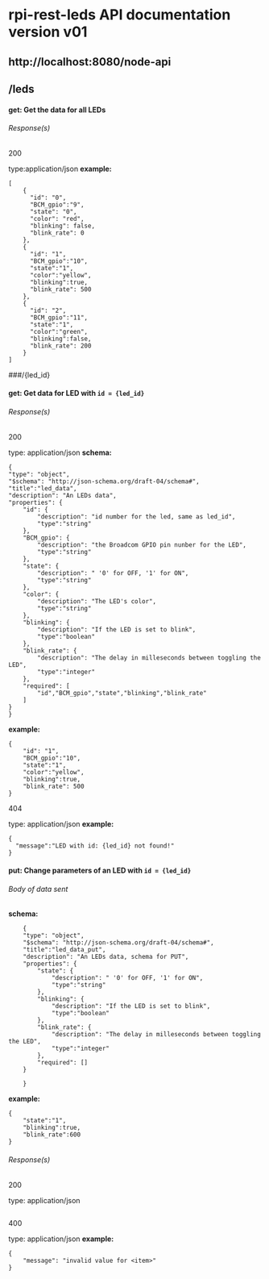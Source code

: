 # rpi-rest-leds API documentation version v01
http://localhost:8080/node-api
---

## /leds

#### get: Get the data for all LEDs


###### Response(s)

200

type:application/json
__example:__
``` 
[
    {
      "id": "0",
      "BCM_gpio":"9",
      "state": "0",
      "color": "red",
      "blinking": false,
      "blink_rate": 0
    },
    {
      "id": "1",
      "BCM_gpio":"10",
      "state":"1",
      "color":"yellow",
      "blinking":true,
      "blink_rate": 500
    },
    {
      "id": "2",
      "BCM_gpio":"11",
      "state":"1",
      "color":"green",
      "blinking":false,
      "blink_rate": 200
    }
]
``` 




###/{led_id}

#### get: Get data for LED with `id = {led_id}`
###### Response(s)

200

type: application/json
__schema:__
``` 
{
"type": "object",
"$schema": "http://json-schema.org/draft-04/schema#",
"title":"led_data",
"description": "An LEDs data",
"properties": {
    "id": {
        "description": "id number for the led, same as led_id",
        "type":"string"
    },
    "BCM_gpio": {
        "description": "the Broadcom GPIO pin nunber for the LED",
        "type":"string"
    },
    "state": {
        "description": " '0' for OFF, '1' for ON",
        "type":"string"
    },
    "color": {
        "description": "The LED's color",
        "type":"string"
    },
    "blinking": {
        "description": "If the LED is set to blink",
        "type":"boolean"
    },
    "blink_rate": {
        "description": "The delay in milleseconds between toggling the LED",
        "type":"integer"
    },
    "required": [
        "id","BCM_gpio","state","blinking","blink_rate"
    ]
}
}

```
__example:__
```
{
    "id": "1",
    "BCM_gpio":"10",
    "state":"1",
    "color":"yellow",
    "blinking":true,
    "blink_rate": 500
}
```

404

type: application/json
__example:__
``` 
{
  "message":"LED with id: {led_id} not found!"
} 
```



#### put: Change parameters of an LED with `id = {led_id}`
###### Body of data sent
__schema:__
```
    {
    "type": "object",
    "$schema": "http://json-schema.org/draft-04/schema#",
    "title":"led_data_put",
    "description": "An LEDs data, schema for PUT",
    "properties": {
        "state": {
            "description": " '0' for OFF, '1' for ON",
            "type":"string"
        },
        "blinking": {
            "description": "If the LED is set to blink",
            "type":"boolean"
        },
        "blink_rate": {
            "description": "The delay in milleseconds between toggling the LED",
            "type":"integer"
        },
        "required": []
    }

    }

```
__example:__
```
{
    "state":"1",
    "blinking":true,
    "blink_rate":600
}
```

###### Response(s)

200

type: application/json

``` 

```


400

type: application/json
__example:__
``` 
{
    "message": "invalid value for <item>"
}
```





